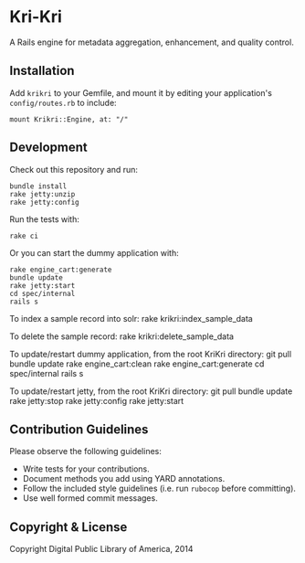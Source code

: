 Kri-Kri
=======

A Rails engine for metadata aggregation, enhancement, and quality control.

Installation
-------------

Add `krikri` to your Gemfile, and mount it by editing your application's `config/routes.rb`
to include:

    mount Krikri::Engine, at: "/"

Development
-----------

Check out this repository and run:

    bundle install
    rake jetty:unzip
    rake jetty:config

Run the tests with:

    rake ci

Or you can start the dummy application with:

    rake engine_cart:generate
    bundle update
    rake jetty:start
    cd spec/internal
    rails s

To index a sample record into solr:
    rake krikri:index_sample_data

To delete the sample record:
    rake krikri:delete_sample_data

To update/restart dummy application, from the root KriKri directory:
    git pull
    bundle update
    rake engine_cart:clean
    rake engine_cart:generate
    cd spec/internal
    rails s

To update/restart jetty, from the root KriKri directory:
    git pull
    bundle update
    rake jetty:stop
    rake jetty:config
    rake jetty:start

Contribution Guidelines
-----------------------
Please observe the following guidelines:

  - Write tests for your contributions.
  - Document methods you add using YARD annotations.
  - Follow the included style guidelines (i.e. run `rubocop` before committing).
  - Use well formed commit messages.

Copyright & License
--------------------

Copyright Digital Public Library of America, 2014
